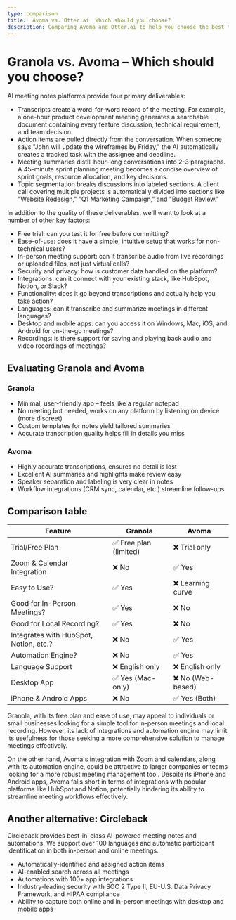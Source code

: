 ```yaml
---
type: comparison
title:  Avoma vs. Otter.ai  Which should you choose?
description: Comparing Avoma and Otter.ai to help you choose the best transcription tool. Explore features, pricing, and an alternative option, Circleback.
---
```


# Granola vs. Avoma – Which should you choose?  
AI meeting notes platforms provide four primary deliverables:  
  
* Transcripts create a word-for-word record of the meeting. For example, a one-hour product development meeting generates a searchable document containing every feature discussion, technical requirement, and team decision.  
* Action items are pulled directly from the conversation. When someone says "John will update the wireframes by Friday," the AI automatically creates a tracked task with the assignee and deadline.  
* Meeting summaries distill hour-long conversations into 2-3 paragraphs. A 45-minute sprint planning meeting becomes a concise overview of sprint goals, resource allocation, and key decisions.  
* Topic segmentation breaks discussions into labeled sections. A client call covering multiple projects is automatically divided into sections like "Website Redesign," "Q1 Marketing Campaign," and "Budget Review."  
  
In addition to the quality of these deliverables, we'll want to look at a number of other key factors:  
  
* Free trial: can you test it for free before committing?  
* Ease-of-use: does it have a simple, intuitive setup that works for non-technical users?  
* In-person meeting support: can it transcribe audio from live recordings or uploaded files, not just virtual calls?  
* Security and privacy: how is customer data handled on the platform?  
* Integrations: can it connect with your existing stack, like HubSpot, Notion, or Slack?  
* Functionality: does it go beyond transcriptions and actually help you take action?  
* Languages: can it transcribe and summarize meetings in different languages?  
* Desktop and mobile apps: can you access it on Windows, Mac, iOS, and Android for on-the-go meetings?  
* Recordings: is there support for saving and playing back audio and video recordings of meetings?    
## Evaluating Granola and Avoma  
### Granola
- Minimal, user-friendly app – feels like a regular notepad
- No meeting bot needed, works on any platform by listening on device (more discreet)
- Custom templates for notes yield tailored summaries
- Accurate transcription quality helps fill in details you miss

### Avoma
- Highly accurate transcriptions, ensures no detail is lost
- Excellent AI summaries and highlights make review easy
- Speaker separation and labeling is very clear in notes
- Workflow integrations (CRM sync, calendar, etc.) streamline follow-ups  
## Comparison table    
| Feature                           | Granola               | Avoma              |
|-----------------------------------|-----------------------|--------------------|
| Trial/Free Plan                   | ✅ Free plan (limited) | ❌ Trial only      |
| Zoom & Calendar Integration       | ❌ No                 | ✅ Yes             |
| Easy to Use?                      | ✅ Yes                | ❌ Learning curve  |
| Good for In-Person Meetings?      | ✅ Yes                | ❌ No              |
| Good for Local Recording?         | ✅ Yes                | ❌ No              |
| Integrates with HubSpot, Notion, etc.? | ❌ No            | ✅ Yes             |
| Automation Engine?                | ❌ No                 | ✅ Yes             |
| Language Support                  | ❌ English only       | ❌ English only    |
| Desktop App                       | ✅ Yes (Mac-only)     | ❌ No (Web-based)  |
| iPhone & Android Apps             | ❌ No                 | ✅ Yes (Both)      |  
Granola, with its free plan and ease of use, may appeal to individuals or small businesses looking for a simple tool for in-person meetings and local recording. However, its lack of integrations and automation engine may limit its usefulness for those seeking a more comprehensive solution to manage meetings effectively.

On the other hand, Avoma's integration with Zoom and calendars, along with its automation engine, could be attractive to larger companies or teams looking for a more robust meeting management tool. Despite its iPhone and Android apps, Avoma falls short in terms of integrations with popular platforms like HubSpot and Notion, potentially hindering its ability to streamline meeting workflows effectively.  
## Another alternative: Circleback  
Circleback provides best-in-class AI-powered meeting notes and automations. We support over 100 languages and automatic participant identification in both in-person and online meetings.  
  
* Automatically-identified and assigned action items  
* AI-enabled search across all meetings  
* Automations with 100+ app integrations  
* Industry-leading security with SOC 2 Type II, EU-U.S. Data Privacy Framework, and HIPAA compliance  
* Ability to capture both online and in-person meetings with desktop and mobile apps  